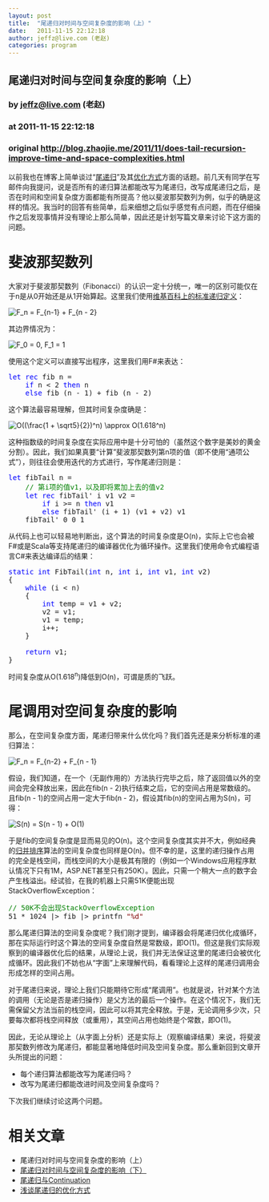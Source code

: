 ```yaml
---
layout: post
title:  "尾递归对时间与空间复杂度的影响（上）"
date:   2011-11-15 22:12:18
author: jeffz@live.com (老赵)
categories: program
---
```


## 尾递归对时间与空间复杂度的影响（上）
### by jeffz@live.com (老赵)
### at 2011-11-15 22:12:18
### original <http://blog.zhaojie.me/2011/11/does-tail-recursion-improve-time-and-space-complexities.html>

<p>以前我也在博客上简单谈过“<a href="http://blog.zhaojie.me/2009/03/tail-recursion-and-continuation.html">尾递归</a>”及其<a href="http://blog.zhaojie.me/2009/03/tail-recursion-explanation.html">优化方式</a>方面的话题。前几天有同学在写邮件向我提问，说是否所有的递归算法都能改写为尾递归，改写成尾递归之后，是否在时间和空间复杂度方面都能有所提高？他以斐波那契数列为例，似乎的确是这样的情况。我当时的回答有些简单，后来细想之后似乎感觉有点问题，而在仔细操作之后发现事情并没有理论上那么简单，因此还是计划写篇文章来讨论下这方面的问题。</p>

<h1>斐波那契数列</h1>

<p>大家对于斐波那契数列（Fibonacci）的认识一定十分统一，唯一的区别可能仅在于n是从0开始还是从1开始算起。这里我们使用<a href="http://en.wikipedia.org/wiki/Fibonacci_number">维基百科上的标准递归定义</a>：</p>
<img title="F_n = F_{n-1} + F_{n - 2}" src="http://latex.codecogs.com/gif.latex?F_n%20=%20F_%7Bn-1%7D%20+%20F_%7Bn%20-%202%7D"> 

<p>其边界情况为：</p>
<img title="F_0 = 0, F_1 = 1" src="http://latex.codecogs.com/gif.latex?F_0%20=%200,%20F_1%20=%201"> 

<p>使用这个定义可以直接写出程序，这里我们用F#来表达：</p>

<pre><span style="color:blue">let rec </span>fib n =
    <span style="color:blue">if </span>n &lt; 2 <span style="color:blue">then </span>n
    <span style="color:blue">else </span>fib (n - 1) + fib (n - 2)</pre>

<p>这个算法最容易理解，但其时间复杂度确是：</p>
<img title="O((\frac{1 + \sqrt5}{2})^n) \approx O(1.618^n)" src="http://latex.codecogs.com/gif.latex?O((%5Cfrac%7B1%20+%20%5Csqrt5%7D%7B2%7D)%5En)%20%5Capprox%20O(1.618%5En)"> 

<p>这种指数级的时间复杂度在实际应用中是十分可怕的（虽然这个数字是美妙的黄金分割）。因此，我们如果真要“计算”斐波那契数列第n项的值（即不使用“通项公式”），则往往会使用迭代的方式进行，写作尾递归则是：</p>

<pre><span style="color:blue">let </span>fibTail n = 
    <span style="color:green">// 第i项的值v1，以及即将累加上去的值v2</span>
    <span style="color:blue">let rec </span>fibTail' i v1 v2 =
        <span style="color:blue">if </span>i &gt;= n <span style="color:blue">then </span>v1
        <span style="color:blue">else </span>fibTail' (i + 1) (v1 + v2) v1
    fibTail' 0 0 1</pre>

<p>从代码上也可以轻易地判断出，这个算法的时间复杂度是O(n)，实际上它也会被F#或是Scala等支持尾递归的编译器优化为循环操作。这里我们使用命令式编程语言C#来表达编译后的结果：</p>

<pre><span style="color:blue">static int </span>FibTail(<span style="color:blue">int </span>n, <span style="color:blue">int </span>i, <span style="color:blue">int </span>v1, <span style="color:blue">int </span>v2)
{
    <span style="color:blue">while </span>(i &lt; n)
    {
        <span style="color:blue">int </span>temp = v1 + v2;
        v2 = v1;
        v1 = temp;
        i++;
    }

    <span style="color:blue">return </span>v1;
}</pre>

<p>时间复杂度从O(1.618<sup>n</sup>)降低到O(n)，可谓是质的飞跃。</p>

<h1>尾调用对空间复杂度的影响</h1>

<p>那么，在空间复杂度方面，尾递归带来什么优化吗？我们首先还是来分析标准的递归算法：</p>
<img title="F_n = F_{n-2} + F_{n - 1}" src="http://latex.codecogs.com/gif.latex?F_n%20=%20F_%7Bn-2%7D%20+%20F_%7Bn%20-%201%7D"> 

<p>假设，我们知道，在一个（无副作用的）方法执行完毕之后，除了返回值以外的空间会完全释放出来，因此在fib(n - 2)执行结束之后，它的空间占用是常数级的。且fib(n - 1)的空间占用一定大于fib(n - 2)，假设其fib(n)的空间占用为S(n)，可得：</p>
<img title="S(n) = S(n - 1) + O(1)" src="http://latex.codecogs.com/gif.latex?S(n)%20=%20S(n%20-%201)%20+%20O(1)"> 

<p>于是fib的空间复杂度是显而易见的O(n)。这个空间复杂度其实并不大，例如经典的<a href="http://en.wikipedia.org/wiki/Merge_sort">归并排序</a>算法的空间复杂度也同样是O(n)。但不幸的是，这里的递归操作占用的完全是栈空间，而栈空间的大小是极其有限的（例如一个Windows应用程序默认情况下只有1M，ASP.NET甚至只有250K）。因此，只需一个稍大一点的数字会产生栈溢出。经试验，在我的机器上只需51K便能出现StackOverflowException：</p>

<pre><span style="color:green">// 50K不会出现StackOverflowException</span>
51 * 1024 |&gt; fib |&gt; printfn <span style="color:maroon">&quot;%d&quot;</span></pre>

<p>那么尾递归算法的空间复杂度呢？我们刚才提到，编译器会将尾递归优化成循环，那在实际运行时这个算法的空间复杂度自然是常数级，即O(1)。但这是我们实际观察到的编译器优化后的结果，从理论上说，我们并无法保证这里的尾递归会被优化成循环。因此我们不妨也从“字面”上来理解代码，看看理论上这样的尾递归调用会形成怎样的空间占用。</p>

<p>对于尾递归来说，理论上我们只能期待它形成“尾调用”。也就是说，针对某个方法的调用（无论是否是递归操作）是父方法的最后一个操作。在这个情况下，我们无需保留父方法当前的栈空间，因此可以将其完全释放。于是，无论调用多少次，只要每次都将栈空间释放（或重用），其空间占用也始终是个常数，即O(1)。</p>

<p>因此，无论从理论上（从字面上分析）还是实际上（观察编译结果）来说，将斐波那契数列修改为尾递归，都能显著地降低时间及空间复杂度。那么重新回到文章开头所提出的问题：</p>

<ul>
  <li>每个递归算法都能改写为尾递归吗？ </li>

  <li>改写为尾递归都能改进时间及空间复杂度吗？ </li>
</ul>

<p>下次我们继续讨论这两个问题。</p>

<h1>相关文章</h1>

<ul>
  <li>尾递归对时间与空间复杂度的影响（上）</li>

  <li><a href="http://blog.zhaojie.me/#">尾递归对时间与空间复杂度的影响（下）</a></li>

  <li><a href="http://blog.zhaojie.me/2009/03/tail-recursion-and-continuation.html">尾递归与Continuation</a></li>

  <li><a href="http://blog.zhaojie.me/2009/03/tail-recursion-explanation.html">浅谈尾递归的优化方式</a></li>
</ul>